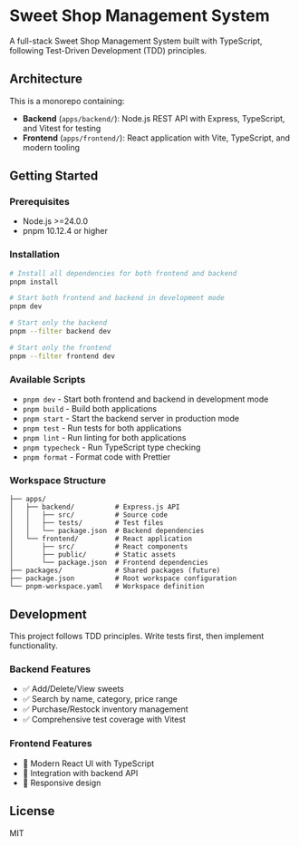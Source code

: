 # Sweet Shop Management System

A full-stack Sweet Shop Management System built with TypeScript, following Test-Driven Development (TDD) principles.

## Architecture

This is a monorepo containing:

- **Backend** (`apps/backend/`): Node.js REST API with Express, TypeScript, and Vitest for testing
- **Frontend** (`apps/frontend/`): React application with Vite, TypeScript, and modern tooling

## Getting Started

### Prerequisites

- Node.js >=24.0.0
- pnpm 10.12.4 or higher

### Installation

```bash
# Install all dependencies for both frontend and backend
pnpm install

# Start both frontend and backend in development mode
pnpm dev

# Start only the backend
pnpm --filter backend dev

# Start only the frontend
pnpm --filter frontend dev
```

### Available Scripts

- `pnpm dev` - Start both frontend and backend in development mode
- `pnpm build` - Build both applications
- `pnpm start` - Start the backend server in production mode
- `pnpm test` - Run tests for both applications
- `pnpm lint` - Run linting for both applications
- `pnpm typecheck` - Run TypeScript type checking
- `pnpm format` - Format code with Prettier

### Workspace Structure

```
├── apps/
│   ├── backend/          # Express.js API
│   │   ├── src/          # Source code
│   │   ├── tests/        # Test files
│   │   └── package.json  # Backend dependencies
│   └── frontend/         # React application
│       ├── src/          # React components
│       ├── public/       # Static assets
│       └── package.json  # Frontend dependencies
├── packages/             # Shared packages (future)
├── package.json          # Root workspace configuration
└── pnpm-workspace.yaml   # Workspace definition
```

## Development

This project follows TDD principles. Write tests first, then implement functionality.

### Backend Features

- ✅ Add/Delete/View sweets
- ✅ Search by name, category, price range
- ✅ Purchase/Restock inventory management
- ✅ Comprehensive test coverage with Vitest

### Frontend Features

- 🚧 Modern React UI with TypeScript
- 🚧 Integration with backend API
- 🚧 Responsive design

## License

MIT

